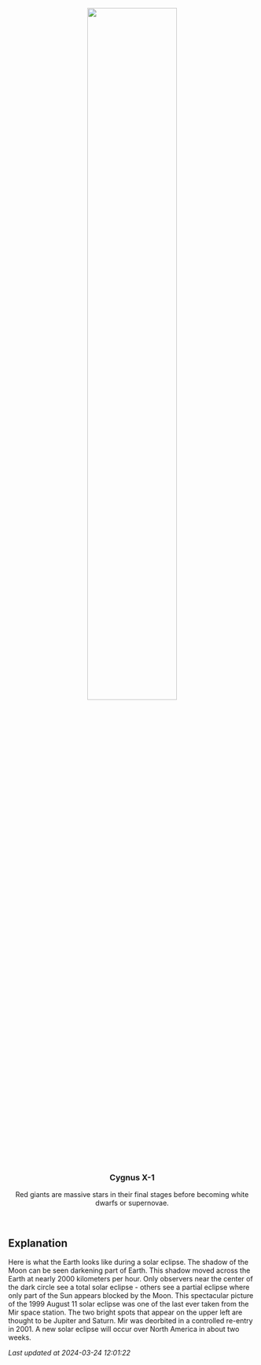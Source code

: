 <p align='center'>
    <img src='https://apod.nasa.gov/apod/image/2403/eclipse99_mir_960.jpg' width='60%' />
    <h3 align="center">Cygnus X-1</h3>
    <p align="center">Red giants are massive stars in their final stages before becoming white dwarfs or supernovae.</p>
</p>
<br/>

Explanation
--
Here is what the Earth looks like during a solar eclipse. The shadow of the Moon can be seen darkening part of Earth. This shadow moved across the Earth at nearly 2000 kilometers per hour. Only observers near the center of the dark circle see a total solar eclipse - others see a partial eclipse where only part of the Sun appears blocked by the Moon. This spectacular picture of the 1999 August 11 solar eclipse was one of the last ever taken from the Mir space station. The two bright spots that appear on the upper left are thought to be Jupiter and Saturn. Mir was deorbited in a controlled re-entry in 2001. A new solar eclipse will occur over North America in about two weeks.


*Last updated at 2024-03-24 12:01:22*
